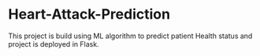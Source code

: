 # Heart-Attack-Prediction
This project is build using ML algorithm to predict patient Health status and project is deployed in Flask. 
